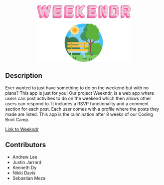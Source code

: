 <p align="center">
  <img src="./public/assets/images/weekndrLogo.png">
</p>

## Description

Ever wanted to just have something to do on the weekend but with no plans? This app is just for you! Our project Weekndr, is a web app where users can post activities to do on the weekend which then allows other users can respond to. It includes a RSVP functionality and a comment section for each post. Each user comes with a profile where the posts they made are listed. This app is the culmination after 8 weeks of our Coding Boot Camp. 

[Link to Weekndr](https://thawing-sands-64181.herokuapp.com/)

## Contributors

* Andrew Lee
* Justin Jarrard
* Kenneth Dy
* Nikki Davis
* Sebastian Meza
